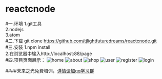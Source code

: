 # reactcnode
#一.环境
	1.git工具<br />
	2.nodejs<br />
	3.atom<br />
#二.下载
    git clone  https://github.com/tjlightfuturedreams/reactcnode.git<br />
#三.安装
   1.npm install<br />
   2.在浏览器中输入http://localhost:88/page<br />
#四.项目页面展示：
![home](https://github.com/tjlightfuturedreams/reactcnode/blob/master/imglist/home.gif)
![about](https://github.com/tjlightfuturedreams/reactcnode/blob/master/imglist/about.gif)
![shop](https://github.com/tjlightfuturedreams/reactcnode/blob/master/imglist/shop.gif)
![user](https://github.com/tjlightfuturedreams/reactcnode/blob/master/imglist/user.gif)
![register](https://github.com/tjlightfuturedreams/reactcnode/blob/master/imglist/register.gif)
![login](https://github.com/tjlightfuturedreams/reactcnode/blob/master/imglist/login.gif)

####未来之光免费培训，[详情请加qq学习群](https://jq.qq.com/?_wv=1027&k=42y4Kav)